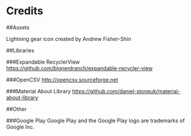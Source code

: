 # Credits

##Assets

Lightning gear icon created by Andrew Fisher-Shin

##Libraries

###Expandable RecyclerView
https://github.com/bignerdranch/expandable-recycler-view

###OpenCSV
http://opencsv.sourceforge.net

###Material About Library
https://github.com/daniel-stoneuk/material-about-library

##Other

###Google Play
Google Play and the Google Play logo are trademarks of Google Inc.
